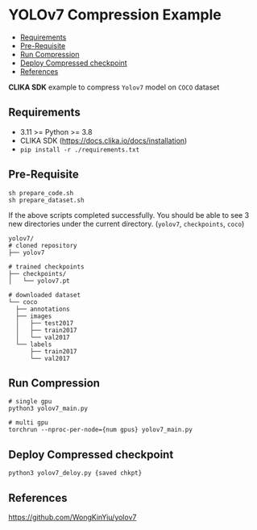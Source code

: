 # YOLOv7 Compression Example
<!--TOC-->

- [Requirements](#requirements)
- [Pre-Requisite](#pre-requisite)
- [Run Compression](#run-compression)
- [Deploy Compressed checkpoint](#deploy-compressed-checkpoint)
- [References](#references)

<!--TOC-->

**CLIKA SDK** example to compress `Yolov7` model on `COCO` dataset

## Requirements

- 3.11 >= Python >= 3.8
- CLIKA SDK (<https://docs.clika.io/docs/installation>)
- `pip install -r ./requirements.txt`

## Pre-Requisite

```shell
sh prepare_code.sh
sh prepare_dataset.sh
```

If the above scripts completed successfully. You should be able to see 3 new directories under the current directory.
(`yolov7`, `checkpoints`, `coco`)

```text
yolov7/
# cloned repository
├── yolov7

# trained checkpoints
├── checkpoints/
│   └── yolov7.pt

# downloaded dataset
└── coco
  ├── annotations
  ├── images
  │   ├── test2017
  │   ├── train2017
  │   └── val2017
  └── labels
      ├── train2017
      └── val2017
```

## Run Compression

```shell
# single gpu
python3 yolov7_main.py

# multi gpu
torchrun --nproc-per-node={num gpus} yolov7_main.py
```

## Deploy Compressed checkpoint

```shell
python3 yolov7_deloy.py {saved chkpt}
```

## References

<https://github.com/WongKinYiu/yolov7>
